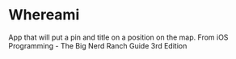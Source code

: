 Whereami
========

App that will put a pin and title on a position on the map. From iOS Programming - The Big Nerd Ranch Guide 3rd Edition
